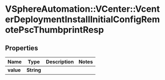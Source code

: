 # VSphereAutomation::VCenter::VcenterDeploymentInstallInitialConfigRemotePscThumbprintResp

## Properties
Name | Type | Description | Notes
------------ | ------------- | ------------- | -------------
**value** | **String** |  | 


